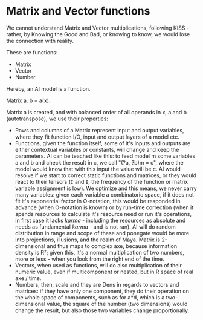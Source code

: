 # Matrix and Vector functions

We cannot understand Matrix and Vector multiplications, following KISS - rather, by Knowing the Good and Bad, or knowing to know, we would lose the connection with reality.

These are functions:
- Matrix
- Vector
- Number

Hereby, an AI model is a function.

Matrix a.
b = a(x).

Matrix a is created, and with balanced order of all operands in x, a and b (autotranspose), we use their properties:
- Rows and columns of a Matrix represent input and output variables, where they fit function I/O, input and output layers of a model etc.
- Functions, given the function itself, some of it's inputs and outputs are either contextual variables or constants, will change and keep the parameters. AI can be teached like this: to feed model m some variables a and b and check the result in c, we call "(?a, ?b)m = c", where the model would know that with this input the value will be c. AI would resolve if we start to correct static functions and matrices, or they would react to their tensors (`I` and `E`, the frequency of the function or matrix variable assignment is low). We optimize and this means, we never carry many variables: given each variable a combinatoric space, if it does not fit it's exponential factor in O-notation, this would be responded in advance (when O-notation is known) or by run-time correction (when it spends resources to calculate it's resource need or run it's operations, in first case it lacks _karma_ - including the resources as absolute and needs as fundamental _karma_ - and is not ran). AI will do random distribution in range and scope of these and ponegate would be more into projections, illusions, and the realm of Maya. Matrix is 2-dimensional and thus maps to complex axe, because information density is R²; given this, it's a normal multiplication of two numbers, more or less - when you look from the right end of the time.
- Vectors, when used as functions, will do also multiplication of their numeric value, even if multicomponent or nested, but in R space of real axe / time.
- Numbers, then, scale and they are Dens in regards to vectors and matrices: if they have only one component, they do their operation on the whole space of components, such as for a*d, which is a two-dimensional value, the square of the number (two dimensions) would change the result, but also those two variables change proportionally.